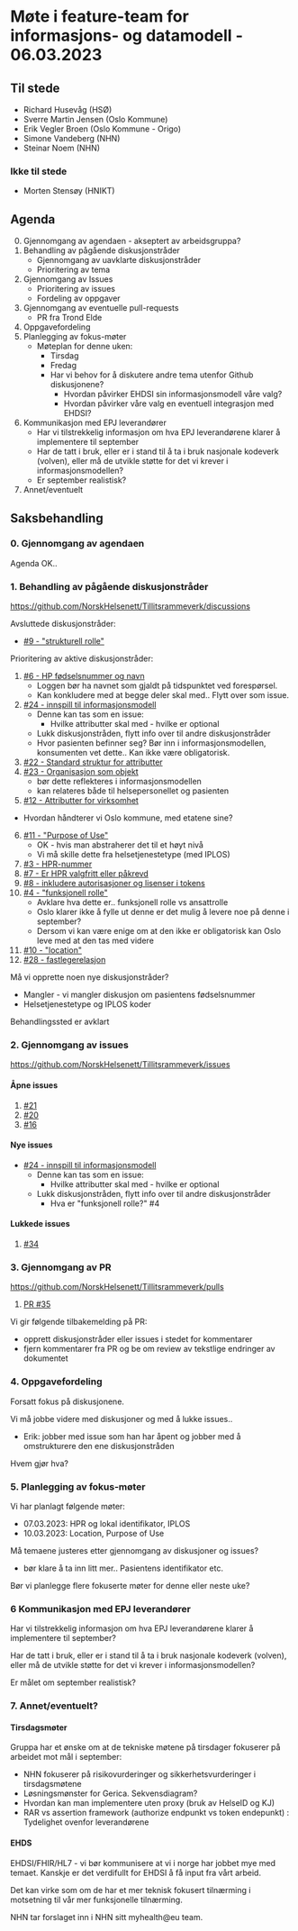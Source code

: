 # Møte i feature-team for informasjons- og datamodell - 06.03.2023

## Til stede
- Richard Husevåg (HSØ)
- Sverre Martin Jensen (Oslo Kommune)
- Erik Vegler Broen (Oslo Kommune - Origo)
- Simone Vandeberg (NHN)
- Steinar Noem (NHN)

### Ikke til stede
- Morten Stensøy (HNIKT)

## Agenda
0. Gjennomgang av agendaen - akseptert av arbeidsgruppa?
1. Behandling av pågående diskusjonstråder
    - Gjennomgang av uavklarte diskusjonstråder
    - Prioritering av tema
2. Gjennomgang av Issues
    - Prioritering av issues
    - Fordeling av oppgaver
3. Gjennomgang av eventuelle pull-requests
    - PR fra Trond Elde
4. Oppgavefordeling
5. Planlegging av fokus-møter
    - Møteplan for denne uken:
        - Tirsdag
        - Fredag
        - Har vi behov for å diskutere andre tema utenfor Github diskusjonene?
            - Hvordan påvirker EHDSI sin informasjonsmodell våre valg?
            - Hvordan påvirker våre valg en eventuell integrasjon med EHDSI?
6. Kommunikasjon med EPJ leverandører
    - Har vi tilstrekkelig informasjon om hva EPJ leverandørene klarer å implementere til september
    - Har de tatt i bruk, eller er i stand til å ta i bruk nasjonale kodeverk (volven), eller må de utvikle støtte for det vi krever i informasjonsmodellen?
    - Er september realistisk?
7. Annet/eventuelt


## Saksbehandling

### 0. Gjennomgang av agendaen
Agenda OK..

### 1. Behandling av pågående diskusjonstråder
https://github.com/NorskHelsenett/Tillitsrammeverk/discussions

Avsluttede diskusjonstråder:
- [#9 - "strukturell rolle"](https://github.com/NorskHelsenett/Tillitsrammeverk/discussions/9)

Prioritering av aktive diskusjonstråder:
1. [#6 - HP fødselsnummer og navn](https://github.com/NorskHelsenett/Tillitsrammeverk/discussions/6)
    - Loggen bør ha navnet som gjaldt på tidspunktet ved forespørsel. 
    - Kan konkludere med at begge deler skal med.. Flytt over som issue.
2. [#24 - innspill til informasjonsmodell](https://github.com/NorskHelsenett/Tillitsrammeverk/discussions/24)
    - Denne kan tas som en issue:
        - Hvilke attributter skal med - hvilke er optional
    - Lukk diskusjonstråden, flytt info over til andre diskusjonstråder
    - Hvor pasienten befinner seg? Bør inn i informasjonsmodellen, konsumenten vet dette.. Kan ikke være obligatorisk.
3. [#22 - Standard struktur for attributter](https://github.com/NorskHelsenett/Tillitsrammeverk/discussions/22)
4. [#23 - Organisasjon som objekt](https://github.com/NorskHelsenett/Tillitsrammeverk/discussions/23)
    - bør dette reflekteres i informasjonsmodellen
    - kan relateres både til helsepersonellet og pasienten
5. [#12 - Attributter for virksomhet](https://github.com/NorskHelsenett/Tillitsrammeverk/discussions/12)
- Hvordan håndterer vi Oslo kommune, med etatene sine?
6. [#11 - "Purpose of Use"](https://github.com/NorskHelsenett/Tillitsrammeverk/discussions/11)
    - OK - hvis man abstraherer det til et høyt nivå
    - Vi må skille dette fra helsetjenestetype (med IPLOS)
7. [#3 - HPR-nummer](https://github.com/NorskHelsenett/Tillitsrammeverk/discussions/3)
8. [#7 - Er HPR valgfritt eller påkrevd](https://github.com/NorskHelsenett/Tillitsrammeverk/discussions/7)
9. [#8 - inkludere autorisasjoner og lisenser i tokens](https://github.com/NorskHelsenett/Tillitsrammeverk/discussions/8)
10. [#4 - "funksjonell rolle"](https://github.com/NorskHelsenett/Tillitsrammeverk/discussions/4)
    - Avklare hva dette er.. funksjonell rolle vs ansattrolle
    - Oslo klarer ikke å fylle ut denne er det mulig å levere noe på denne i september?
    - Dersom vi kan være enige om at den ikke er obligatorisk kan Oslo leve med at den tas med videre
11. [#10 - "location"](https://github.com/NorskHelsenett/Tillitsrammeverk/discussions/10)
12. [#28 - fastlegerelasjon](https://github.com/NorskHelsenett/Tillitsrammeverk/discussions/28)

Må vi opprette noen nye diskusjonstråder?
* Mangler - vi mangler diskusjon om pasientens fødselsnummer
* Helsetjenestetype og IPLOS koder

Behandlingssted er avklart


### 2. Gjennomgang av issues
https://github.com/NorskHelsenett/Tillitsrammeverk/issues

#### Åpne issues
1. [#21](https://github.com/NorskHelsenett/Tillitsrammeverk/issues/21)
2. [#20](https://github.com/NorskHelsenett/Tillitsrammeverk/issues/20)
3. [#16](https://github.com/NorskHelsenett/Tillitsrammeverk/issues/16)

#### Nye issues
* [#24 - innspill til informasjonsmodell](https://github.com/NorskHelsenett/Tillitsrammeverk/discussions/24)
    - Denne kan tas som en issue:
        - Hvilke attributter skal med - hvilke er optional
    - Lukk diskusjonstråden, flytt info over til andre diskusjonstråder
        - Hva er "funksjonell rolle?" #4


#### Lukkede issues
1. [#34](https://github.com/NorskHelsenett/Tillitsrammeverk/issues/34)

### 3. Gjennomgang av PR
https://github.com/NorskHelsenett/Tillitsrammeverk/pulls

1. [PR #35](https://github.com/NorskHelsenett/Tillitsrammeverk/pull/35)

Vi gir følgende tilbakemelding på PR:
- opprett diskusjonstråder eller issues i stedet for kommentarer
- fjern kommentarer fra PR og be om review av tekstlige endringer av dokumentet

### 4. Oppgavefordeling
Forsatt fokus på diskusjonene.

Vi må jobbe videre med diskusjoner og med å lukke issues..
- Erik: jobber med issue som han har åpent og jobber med å omstrukturere den ene diskusjonstråden

Hvem gjør hva?

### 5. Planlegging av fokus-møter
Vi har planlagt følgende møter:
- 07.03.2023: HPR og lokal identifikator, IPLOS
- 10.03.2023: Location, Purpose of Use

Må temaene justeres etter gjennomgang av diskusjoner og issues?
- bør klare å ta inn litt mer.. Pasientens identifikator etc.


Bør vi planlegge flere fokuserte møter for denne eller neste uke?

### 6 Kommunikasjon med EPJ leverandører
Har vi tilstrekkelig informasjon om hva EPJ leverandørene klarer å implementere til september?

Har de tatt i bruk, eller er i stand til å ta i bruk nasjonale kodeverk (volven), eller må de utvikle støtte for det vi krever i informasjonsmodellen?

Er målet om september realistisk?

### 7. Annet/eventuelt?
#### Tirsdagsmøter
Gruppa har et ønske om at de tekniske møtene på tirsdager fokuserer på arbeidet mot mål i september:
- NHN fokuserer på risikovurderinger og sikkerhetsvurderinger i tirsdagsmøtene
- Løsningsmønster for Gerica. Sekvensdiagram?
- Hvordan kan man implementere uten proxy (bruk av HelseID og KJ)
- RAR vs assertion framework (authorize endpunkt vs token endepunkt) : Tydelighet ovenfor leverandørene

#### EHDS
EHDSI/FHIR/HL7 - vi bør kommunisere at vi i norge har jobbet mye med temaet. Kanskje er det verdifullt for EHDSI å få input fra vårt arbeid.

Det kan virke som om de har et mer teknisk fokusert tilnærming i motsetning til vår mer funksjonelle tilnærming.

NHN tar forslaget inn i NHN sitt myhealth@eu team.

